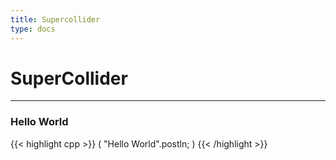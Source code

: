 ```yaml
---
title: Supercollider
type: docs
---
```


# SuperCollider
---

### Hello World
{{< highlight cpp >}}
    (
        "Hello World".postln;
    )
{{< /highlight >}}





